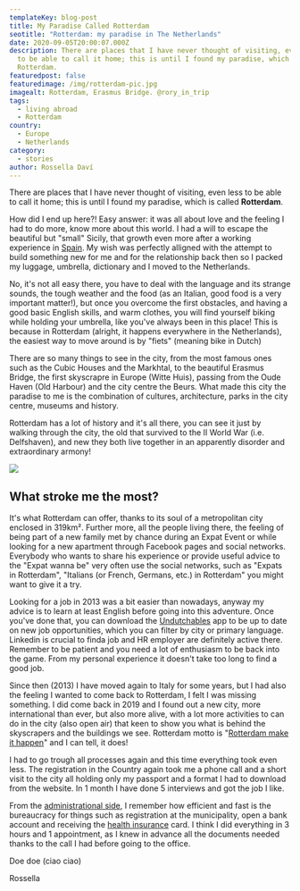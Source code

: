 ```yaml
---
templateKey: blog-post
title: My Paradise Called Rotterdam
seotitle: "Rotterdam: my paradise in The Netherlands"
date: 2020-09-05T20:00:07.000Z
description: There are places that I have never thought of visiting, even less
  to be able to call it home; this is until I found my paradise, which is called
  Rotterdam.
featuredpost: false
featuredimage: /img/rotterdam-pic.jpg
imagealt: Rotterdam, Erasmus Bridge. @rory_in_trip
tags:
  - living abroad
  - Rotterdam
country:
  - Europe
  - Netherlands
category:
  - stories
author: Rossella Daví
---
```

There are places that I have never thought of visiting, even less to be able to call it home; this is until I found my paradise, which is called **Rotterdam**.

How did I end up here?! Easy answer: it was all about love and the feeling I had to do more, know more about this world. I had a will to escape the beautiful but "small" Sicily, that growth even more after a working experience in [Spain](https://www.thexpatmagazine.com/blog/2018-05-15-mallorca/). My wish was perfectly alligned with the attempt to build something new for me and for the relationship back then so I packed my luggage, umbrella, dictionary and I moved to the Netherlands.

No, it's not all easy there, you have to deal with the language and its strange sounds, the tough weather and the food (as an Italian, good food is a very important matter!), but once you overcome the first obstacles, and having a good basic English skills, and warm clothes, you will find yourself biking while holding your umbrella, like you've always been in this place! This is because in Rotterdam (alright, it happens everywhere in the Netherlands), the easiest way to move around is by "fiets" (meaning bike in Dutch)

There are so many things to see in the city, from the most famous ones such as the Cubic Houses and the Markhtal, to the beautiful Erasmus Bridge, the first skyscrapre in Europe (Witte Huis), passing from the Oude Haven (Old Harbour) and the city centre the Beurs. What made this city the paradise to me is the combination of cultures, architecture, parks in the city centre, museums and history.

Rotterdam has a lot of history and it's all there, you can see it just by walking through the city, the old that survived to the II World War (i.e. Delfshaven), and new they both live together in an apparently disorder and extraordinary armony!

![](/img/rotterdam-pic-3.jpg)

## What stroke me the most? 

It's what Rotterdam can offer, thanks to its soul of a metropolitan city enclosed in 319km². Further more, all the people living there, the feeling of being part of a new family met by chance during an Expat Event or while looking for a new apartment through Facebook pages and social networks. Everybody who wants to share his experience or provide useful advice to the "Expat wanna be" very often use the social networks, such as "Expats in Rotterdam", "Italians (or French, Germans, etc.) in Rotterdam" you might want to give it a try.

Looking for a job in 2013 was a bit easier than nowadays, anyway my advice is to learn at least English before going into this adventure. Once you've done that, you can download the [Undutchables](https://undutchables.nl) app to be up to date on new job opportunities, which you can filter by city or primary language. Linkedin is crucial to finda job and HR employer are definitely active there. Remember to be patient and you need a lot of enthusiasm to be back into the game. From my personal experience it doesn't take too long to find a good job.

Since then (2013) I have moved again to Italy for some years, but I had also the feeling I wanted to come back to Rotterdam, I felt I was missing something. I did come back in 2019 and I found out a new city, more international than ever, but also more alive, with a lot more activities to can do in the city (also open air) that keen to show you what is behind the skyscrapers and the buildings we see. Rotterdam motto is "[Rotterdam make it happen](https://www.youtube.com/watch?v=D5AjA1nvAv0)" and I can tell, it does!

I had to go trough all processes again and this time everything took even less. The registration in the Country again took me a phone call and a short visit to the city all holding only my passport and a format I had to download from the website. In 1 month I have done 5 interviews and got the job I like. 

From the [administrational side](https://www.youtube.com/watch?v=khOxra8c3Do&t=287s), I remember how efficient and fast is the bureaucracy for things such as registration at the municipality, open a bank account and receiving the [health insurance](https://www.thexpatmagazine.com/blog/2019-10-13-how-to-choose-the-right-health-insurance-for-expats/) card. I think I did everything in 3 hours and 1 appointment, as I knew in advance all the documents needed thanks to the call I had before going to the office. 

Doe doe (ciao ciao)

Rossella